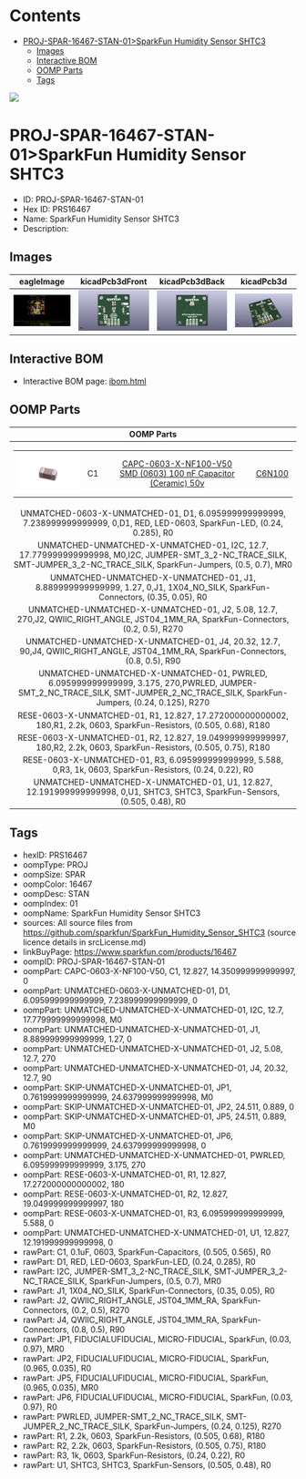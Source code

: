



Contents
========

* [PROJ-SPAR-16467-STAN-01>SparkFun Humidity Sensor SHTC3](#proj-spar-16467-stan-01sparkfun-humidity-sensor-shtc3)
	* [Images](#images)
	* [Interactive BOM](#interactive-bom)
	* [OOMP Parts](#oomp-parts)
	* [Tags](#tags)
  
![][im]
# PROJ-SPAR-16467-STAN-01>SparkFun Humidity Sensor SHTC3

- ID: PROJ-SPAR-16467-STAN-01
- Hex ID: PRS16467
- Name: SparkFun Humidity Sensor SHTC3
- Description: 

## Images
  
  

|eagleImage|kicadPcb3dFront|kicadPcb3dBack|kicadPcb3d|
| :---: | :---: | :---: | :---: |
|[![eagleImage](eagleImage_140.png)](eagleImage_600.png)|[![kicadPcb3dFront](kicadPcb3dFront_140.png)](kicadPcb3dFront_600.png)|[![kicadPcb3dBack](kicadPcb3dBack_140.png)](kicadPcb3dBack_600.png)|[![kicadPcb3d](kicadPcb3d_140.png)](kicadPcb3d_600.png)|

## Interactive BOM

- Interactive BOM page: [ibom.html](kicad/bom/ibom.html)

## OOMP Parts
  

|OOMP Parts|
| :---: |
|<table><tr><td>![CAPC-0603-X-NF100-V50](https://raw.githubusercontent.com/oomlout/oomlout_OOMP_parts/main/CAPC-0603-X-NF100-V50/image_140.jpg)</td><td> C1</td><td>[CAPC-0603-X-NF100-V50<br>SMD (0603) 100 nF Capacitor (Ceramic) 50v](https://github.com/oomlout/oomlout_OOMP_parts/tree/main/CAPC-0603-X-NF100-V50/)</td><td>[C6N100](https://github.com/oomlout/oomlout_OOMP_parts/tree/main/CAPC-0603-X-NF100-V50/)</td></tr></table>|
|UNMATCHED-0603-X-UNMATCHED-01, D1, 6.095999999999999, 7.238999999999999, 0,D1, RED, LED-0603, SparkFun-LED, (0.24, 0.285), R0|
|UNMATCHED-UNMATCHED-X-UNMATCHED-01, I2C, 12.7, 17.779999999999998, M0,I2C, JUMPER-SMT_3_2-NC_TRACE_SILK, SMT-JUMPER_3_2-NC_TRACE_SILK, SparkFun-Jumpers, (0.5, 0.7), MR0|
|UNMATCHED-UNMATCHED-X-UNMATCHED-01, J1, 8.889999999999999, 1.27, 0,J1, 1X04_NO_SILK, SparkFun-Connectors, (0.35, 0.05), R0|
|UNMATCHED-UNMATCHED-X-UNMATCHED-01, J2, 5.08, 12.7, 270,J2, QWIIC_RIGHT_ANGLE, JST04_1MM_RA, SparkFun-Connectors, (0.2, 0.5), R270|
|UNMATCHED-UNMATCHED-X-UNMATCHED-01, J4, 20.32, 12.7, 90,J4, QWIIC_RIGHT_ANGLE, JST04_1MM_RA, SparkFun-Connectors, (0.8, 0.5), R90|
|UNMATCHED-UNMATCHED-X-UNMATCHED-01, PWRLED, 6.095999999999999, 3.175, 270,PWRLED, JUMPER-SMT_2_NC_TRACE_SILK, SMT-JUMPER_2_NC_TRACE_SILK, SparkFun-Jumpers, (0.24, 0.125), R270|
|RESE-0603-X-UNMATCHED-01, R1, 12.827, 17.272000000000002, 180,R1, 2.2k, 0603, SparkFun-Resistors, (0.505, 0.68), R180|
|RESE-0603-X-UNMATCHED-01, R2, 12.827, 19.049999999999997, 180,R2, 2.2k, 0603, SparkFun-Resistors, (0.505, 0.75), R180|
|RESE-0603-X-UNMATCHED-01, R3, 6.095999999999999, 5.588, 0,R3, 1k, 0603, SparkFun-Resistors, (0.24, 0.22), R0|
|UNMATCHED-UNMATCHED-X-UNMATCHED-01, U1, 12.827, 12.191999999999998, 0,U1, SHTC3, SHTC3, SparkFun-Sensors, (0.505, 0.48), R0|

## Tags

- hexID: PRS16467
- oompType: PROJ
- oompSize: SPAR
- oompColor: 16467
- oompDesc: STAN
- oompIndex: 01
- oompName: SparkFun Humidity Sensor SHTC3
- sources: All source files from https://github.com/sparkfun/SparkFun_Humidity_Sensor_SHTC3 (source licence details in srcLicense.md)
- linkBuyPage: https://www.sparkfun.com/products/16467
- oompID: PROJ-SPAR-16467-STAN-01
- oompPart: CAPC-0603-X-NF100-V50, C1, 12.827, 14.350999999999997, 0
- oompPart: UNMATCHED-0603-X-UNMATCHED-01, D1, 6.095999999999999, 7.238999999999999, 0
- oompPart: UNMATCHED-UNMATCHED-X-UNMATCHED-01, I2C, 12.7, 17.779999999999998, M0
- oompPart: UNMATCHED-UNMATCHED-X-UNMATCHED-01, J1, 8.889999999999999, 1.27, 0
- oompPart: UNMATCHED-UNMATCHED-X-UNMATCHED-01, J2, 5.08, 12.7, 270
- oompPart: UNMATCHED-UNMATCHED-X-UNMATCHED-01, J4, 20.32, 12.7, 90
- oompPart: SKIP-UNMATCHED-X-UNMATCHED-01, JP1, 0.7619999999999999, 24.637999999999998, M0
- oompPart: SKIP-UNMATCHED-X-UNMATCHED-01, JP2, 24.511, 0.889, 0
- oompPart: SKIP-UNMATCHED-X-UNMATCHED-01, JP5, 24.511, 0.889, M0
- oompPart: SKIP-UNMATCHED-X-UNMATCHED-01, JP6, 0.7619999999999999, 24.637999999999998, 0
- oompPart: UNMATCHED-UNMATCHED-X-UNMATCHED-01, PWRLED, 6.095999999999999, 3.175, 270
- oompPart: RESE-0603-X-UNMATCHED-01, R1, 12.827, 17.272000000000002, 180
- oompPart: RESE-0603-X-UNMATCHED-01, R2, 12.827, 19.049999999999997, 180
- oompPart: RESE-0603-X-UNMATCHED-01, R3, 6.095999999999999, 5.588, 0
- oompPart: UNMATCHED-UNMATCHED-X-UNMATCHED-01, U1, 12.827, 12.191999999999998, 0
- rawPart: C1, 0.1uF, 0603, SparkFun-Capacitors, (0.505, 0.565), R0
- rawPart: D1, RED, LED-0603, SparkFun-LED, (0.24, 0.285), R0
- rawPart: I2C, JUMPER-SMT_3_2-NC_TRACE_SILK, SMT-JUMPER_3_2-NC_TRACE_SILK, SparkFun-Jumpers, (0.5, 0.7), MR0
- rawPart: J1, 1X04_NO_SILK, SparkFun-Connectors, (0.35, 0.05), R0
- rawPart: J2, QWIIC_RIGHT_ANGLE, JST04_1MM_RA, SparkFun-Connectors, (0.2, 0.5), R270
- rawPart: J4, QWIIC_RIGHT_ANGLE, JST04_1MM_RA, SparkFun-Connectors, (0.8, 0.5), R90
- rawPart: JP1, FIDUCIALUFIDUCIAL, MICRO-FIDUCIAL, SparkFun, (0.03, 0.97), MR0
- rawPart: JP2, FIDUCIALUFIDUCIAL, MICRO-FIDUCIAL, SparkFun, (0.965, 0.035), R0
- rawPart: JP5, FIDUCIALUFIDUCIAL, MICRO-FIDUCIAL, SparkFun, (0.965, 0.035), MR0
- rawPart: JP6, FIDUCIALUFIDUCIAL, MICRO-FIDUCIAL, SparkFun, (0.03, 0.97), R0
- rawPart: PWRLED, JUMPER-SMT_2_NC_TRACE_SILK, SMT-JUMPER_2_NC_TRACE_SILK, SparkFun-Jumpers, (0.24, 0.125), R270
- rawPart: R1, 2.2k, 0603, SparkFun-Resistors, (0.505, 0.68), R180
- rawPart: R2, 2.2k, 0603, SparkFun-Resistors, (0.505, 0.75), R180
- rawPart: R3, 1k, 0603, SparkFun-Resistors, (0.24, 0.22), R0
- rawPart: U1, SHTC3, SHTC3, SparkFun-Sensors, (0.505, 0.48), R0



[im]: kicadPcb3d_450.png
